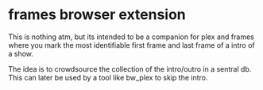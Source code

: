 # frames browser extension

This is nothing atm, but its intended to be a companion for plex and frames where you mark the most identifiable first frame and last frame of a intro of a show.

The idea is to crowdsource the collection of the intro/outro in a sentral db. This can later be used by a tool like bw_plex to skip the intro.
